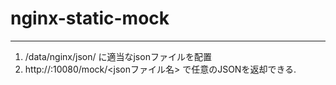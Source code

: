 # nginx-static-mock
----

1. /data/nginx/json/ に適当なjsonファイルを配置
2. http://<IP>:10080/mock/<jsonファイル名> で任意のJSONを返却できる.

